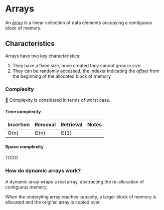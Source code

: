 # Arrays
An [array](https://en.wikipedia.org/wiki/Array_data_structure) is a linear collection of data elements occupying a contiguous block of memory.

## Characteristics
Arrays have two key characteristics:
1. They have a fixed size, once created they cannot grow in size
1. They can be randomly accessed, the indexer indicating the _offset_ from the beginning of the allocated block of memory

### Complexity
🔔 Complexity is considered in terms of worst case.

#### Time complexity
|Insertion |Removal |Retrieval |Notes
|- |- |- |-
|Θ(n) |Θ(n) |Θ(1) |

#### Space complexity
TODO

### How do dynamic arrays work?
A dynamic array wraps a real array, abstracting the re-allocation of contiguous memory.

When the underyling array reaches capacity, a larger block of memory is allocated and the original array is copied over.